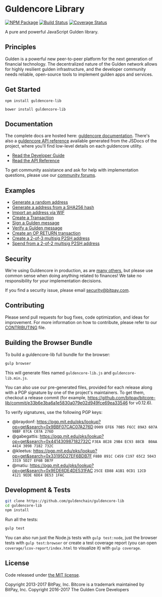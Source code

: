 Guldencore Library
=======

[![NPM Package](https://img.shields.io/npm/v/guldencore-lib.svg?style=flat-square)](https://www.npmjs.org/package/guldencore-lib)
[![Build Status](https://img.shields.io/travis/guldenchain/guldencore-lib.svg?branch=master&style=flat-square)](https://travis-ci.org/guldenchain/guldencore-lib)
[![Coverage Status](https://img.shields.io/coveralls/guldenchain/guldencore-lib.svg?style=flat-square)](https://coveralls.io/r/guldenchain/guldencore-lib)

A pure and powerful JavaScript Gulden library.

## Principles

Gulden is a powerful new peer-to-peer platform for the next generation of financial technology. The decentralized nature of the Gulden network allows for highly resilient gulden infrastructure, and the developer community needs reliable, open-source tools to implement gulden apps and services.

## Get Started

```
npm install guldencore-lib
```

```
bower install guldencore-lib
```

## Documentation

The complete docs are hosted here: [guldencore documentation](http://guldencore.io/guide/). There's also a [guldencore API reference](http://guldencore.io/api/) available generated from the JSDocs of the project, where you'll find low-level details on each guldencore utility.

- [Read the Developer Guide](http://guldencore.io/guide/)
- [Read the API Reference](http://guldencore.io/api/)

To get community assistance and ask for help with implementation questions, please use our [community forums](https://forum.guldencore.io/).

## Examples

* [Generate a random address](https://github.com/guldenchain/guldencore-lib/blob/master/docs/examples.md#generate-a-random-address)
* [Generate a address from a SHA256 hash](https://github.com/guldenchain/guldencore-lib/blob/master/docs/examples.md#generate-a-address-from-a-sha256-hash)
* [Import an address via WIF](https://github.com/guldenchain/guldencore-lib/blob/master/docs/examples.md#import-an-address-via-wif)
* [Create a Transaction](https://github.com/guldenchain/guldencore-lib/blob/master/docs/examples.md#create-a-transaction)
* [Sign a Gulden message](https://github.com/guldenchain/guldencore-lib/blob/master/docs/examples.md#sign-a-bitcoin-message)
* [Verify a Gulden message](https://github.com/guldenchain/guldencore-lib/blob/master/docs/examples.md#verify-a-bitcoin-message)
* [Create an OP RETURN transaction](https://github.com/guldenchain/guldencore-lib/blob/master/docs/examples.md#create-an-op-return-transaction)
* [Create a 2-of-3 multisig P2SH address](https://github.com/guldenchain/guldencore-lib/blob/master/docs/examples.md#create-a-2-of-3-multisig-p2sh-address)
* [Spend from a 2-of-2 multisig P2SH address](https://github.com/guldenchain/guldencore-lib/blob/master/docs/examples.md#spend-from-a-2-of-2-multisig-p2sh-address)


## Security

We're using Guldencore in production, as are [many others](http://guldencore.io#projects), but please use common sense when doing anything related to finances! We take no responsibility for your implementation decisions.

If you find a security issue, please email security@bitpay.com.

## Contributing

Please send pull requests for bug fixes, code optimization, and ideas for improvement. For more information on how to contribute, please refer to our [CONTRIBUTING](https://github.com/guldenchain/guldencore-lib/blob/master/CONTRIBUTING.md) file.

## Building the Browser Bundle

To build a guldencore-lib full bundle for the browser:

```sh
gulp browser
```

This will generate files named `guldencore-lib.js` and `guldencore-lib.min.js`.

You can also use our pre-generated files, provided for each release along with a PGP signature by one of the project's maintainers. To get them, checkout a release commit (for example, https://github.com/bitpay/bitcore-lib/commit/e33b6e3ba6a1e5830a079e02d949fce69ea33546 for v0.12.6).

To verify signatures, use the following PGP keys:
- @braydonf: https://pgp.mit.edu/pks/lookup?op=get&search=0x9BBF07CAC07A276D `D909 EFE6 70B5 F6CC 89A3 607A 9BBF 07CA C07A 276D`
- @gabegattis: https://pgp.mit.edu/pks/lookup?op=get&search=0x441430987182732C `F3EA 8E28 29B4 EC93 88CB  B0AA 4414 3098 7182 732C`
- @kleetus: https://pgp.mit.edu/pks/lookup?op=get&search=0x33195D27EF6BDB7F `F8B0 891C C459 C197 65C2 5043 3319 5D27 EF6B DB7F`
- @matiu: https://pgp.mit.edu/pks/lookup?op=get&search=0x9EDE6DE4DE531FAC `25CE ED88 A1B1 0CD1 12CD  4121 9EDE 6DE4 DE53 1FAC`


## Development & Tests

```sh
git clone https://github.com/guldenchain/guldencore-lib
cd guldencore-lib
npm install
```

Run all the tests:

```sh
gulp test
```

You can also run just the Node.js tests with `gulp test:node`, just the browser tests with `gulp test:browser`
or create a test coverage report (you can open `coverage/lcov-report/index.html` to visualize it) with `gulp coverage`.

## License

Code released under [the MIT license](https://github.com/guldenchain/guldencore-lib/blob/master/LICENSE).

Copyright 2013-2017 BitPay, Inc. Bitcore is a trademark maintained by BitPay, Inc.
Copyright 2016-2017 The Gulden Core Developers
